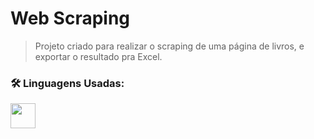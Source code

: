 # Web Scraping

> Projeto criado para realizar o scraping de uma página de livros, e exportar o resultado pra Excel. 

<h3 align="left">🛠 Linguagens Usadas:</h3>

<!-- Python -->
<img src="https://cdn.iconscout.com/icon/free/png-256/free-python-logo-icon-download-in-svg-png-gif-file-formats--programming-language-logos-icons-1720083.png?f=webp" width="40" height="40"/></a>
